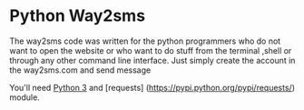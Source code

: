 # Python Way2sms
The way2sms code was written for the python programmers who do not want to open the website or who want to do stuff from the
terminal ,shell or through any other command line interface.
Just simply create the account in the way2sms.com and send message

You'll need [Python 3](https://www.python.org/downloads/) and [requests] (https://pypi.python.org/pypi/requests/) module.
